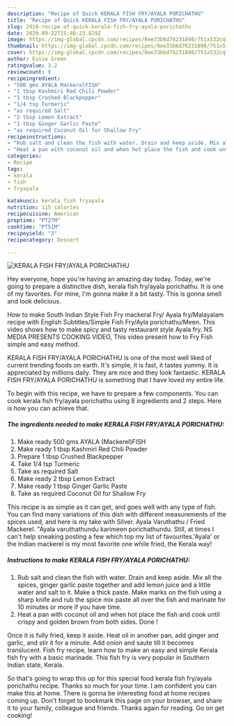 ```yaml
---
description: "Recipe of Quick KERALA FISH FRY/AYALA PORICHATHU"
title: "Recipe of Quick KERALA FISH FRY/AYALA PORICHATHU"
slug: 2919-recipe-of-quick-kerala-fish-fry-ayala-porichathu
date: 2020-09-22T15:40:23.829Z
image: https://img-global.cpcdn.com/recipes/8ee33b6d76231898/751x532cq70/kerala-fish-fryayala-porichathu-recipe-main-photo.jpg
thumbnail: https://img-global.cpcdn.com/recipes/8ee33b6d76231898/751x532cq70/kerala-fish-fryayala-porichathu-recipe-main-photo.jpg
cover: https://img-global.cpcdn.com/recipes/8ee33b6d76231898/751x532cq70/kerala-fish-fryayala-porichathu-recipe-main-photo.jpg
author: Essie Green
ratingvalue: 3.2
reviewcount: 9
recipeingredient:
- "500 gms AYALA MackerelFISH"
- "1 tbsp Kashmiri Red Chili Powder"
- "1 tbsp Crushed Blackpepper"
- "1/4 tsp Turmeric"
- "as required Salt"
- "2 tbsp Lemon Extract"
- "1 tbsp Ginger Garlic Paste"
- "as required Coconut Oil for Shallow Fry"
recipeinstructions:
- "Rub salt and clean the fish with water. Drain and keep aside. Mix all the spices, ginger garlic paste together and add lemon juice and a little water and salt to it. Make a thick paste. Make marks on the fish using a sharp knife and rub the spice mix paste all over the fish and marinate for 10 minutes or more if you have time."
- "Heat a pan with coconut oil and when hot place the fish and cook until crispy and golden brown from both sides. Done !"
categories:
- Recipe
tags:
- kerala
- fish
- fryayala

katakunci: kerala fish fryayala 
nutrition: 115 calories
recipecuisine: American
preptime: "PT27M"
cooktime: "PT51M"
recipeyield: "3"
recipecategory: Dessert

---
```



![KERALA FISH FRY/AYALA PORICHATHU](https://img-global.cpcdn.com/recipes/8ee33b6d76231898/751x532cq70/kerala-fish-fryayala-porichathu-recipe-main-photo.jpg)

Hey everyone, hope you're having an amazing day today. Today, we're going to prepare a distinctive dish, kerala fish fry/ayala porichathu. It is one of my favorites. For mine, I'm gonna make it a bit tasty. This is gonna smell and look delicious.

How to make South Indian Style Fish Fry mackeral Fry/ Ayala fry/Malayalam recipe with English Subtitles/Simple Fish Fry/Ayla porichathu/Meen. This video shows how to make spicy and tasty restaurant style Ayala fry. NS MEDIA PRESENTS COOKING VIDEO, This video present how to Fry Fish simple and easy method.

KERALA FISH FRY/AYALA PORICHATHU is one of the most well liked of current trending foods on earth. It's simple, it is fast, it tastes yummy. It is appreciated by millions daily. They are nice and they look fantastic. KERALA FISH FRY/AYALA PORICHATHU is something that I have loved my entire life.


To begin with this recipe, we have to prepare a few components. You can cook kerala fish fry/ayala porichathu using 8 ingredients and 2 steps. Here is how you can achieve that.

<!--inarticleads1-->

##### The ingredients needed to make KERALA FISH FRY/AYALA PORICHATHU:

1. Make ready 500 gms AYALA (Mackerel)FISH
1. Make ready 1 tbsp Kashmiri Red Chili Powder
1. Prepare 1 tbsp Crushed Blackpepper
1. Take 1/4 tsp Turmeric
1. Take as required Salt
1. Make ready 2 tbsp Lemon Extract
1. Make ready 1 tbsp Ginger Garlic Paste
1. Take as required Coconut Oil for Shallow Fry


This recipe is as simple as it can get, and goes well with any type of fish. You can find many variations of this dish with different measurements of the spices used, and here is my take with Silver. Ayala Varuthathu / Fried Mackerel. &#34;Ayala varuthathundu karimeen porichathundu. Still, at times I can&#39;t help sneaking posting a few which top my list of favourites.&#39;Ayala&#39; or the Indian mackerel is my most favorite one while fried, the Kerala way! 

<!--inarticleads2-->

##### Instructions to make KERALA FISH FRY/AYALA PORICHATHU:

1. Rub salt and clean the fish with water. Drain and keep aside. Mix all the spices, ginger garlic paste together and add lemon juice and a little water and salt to it. Make a thick paste. Make marks on the fish using a sharp knife and rub the spice mix paste all over the fish and marinate for 10 minutes or more if you have time.
1. Heat a pan with coconut oil and when hot place the fish and cook until crispy and golden brown from both sides. Done !


Once it is fully fried, keep it aside. Heat oil in another pan, add ginger and garlic, and stir it for a minute. Add onion and saute till it becomes translucent. Fish fry recipe, learn how to make an easy and simple Kerala fish fry with a basic marinade. This fish fry is very popular in Southern Indian state, Kerala. 

So that's going to wrap this up for this special food kerala fish fry/ayala porichathu recipe. Thanks so much for your time. I am confident you can make this at home. There is gonna be interesting food at home recipes coming up. Don't forget to bookmark this page on your browser, and share it to your family, colleague and friends. Thanks again for reading. Go on get cooking!
